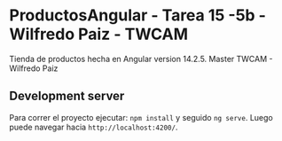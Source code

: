 # ProductosAngular - Tarea 15 -5b - Wilfredo Paiz - TWCAM

Tienda de productos hecha en Angular version 14.2.5.
Master TWCAM - Wilfredo Paiz

## Development server

Para correr el proyecto ejecutar:
`npm install` y seguido `ng serve`. Luego puede navegar hacia `http://localhost:4200/`.
